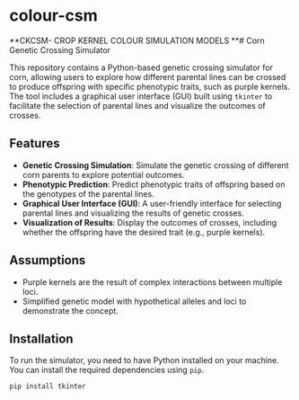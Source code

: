 # colour-csm
**CKCSM- CROP KERNEL COLOUR SIMULATION MODELS **# Corn Genetic Crossing Simulator

This repository contains a Python-based genetic crossing simulator for corn, allowing users to explore how different parental lines can be crossed to produce offspring with specific phenotypic traits, such as purple kernels. The tool includes a graphical user interface (GUI) built using `tkinter` to facilitate the selection of parental lines and visualize the outcomes of crosses.

## Features

- **Genetic Crossing Simulation**: Simulate the genetic crossing of different corn parents to explore potential outcomes.
- **Phenotypic Prediction**: Predict phenotypic traits of offspring based on the genotypes of the parental lines.
- **Graphical User Interface (GUI)**: A user-friendly interface for selecting parental lines and visualizing the results of genetic crosses.
- **Visualization of Results**: Display the outcomes of crosses, including whether the offspring have the desired trait (e.g., purple kernels).

## Assumptions

- Purple kernels are the result of complex interactions between multiple loci.
- Simplified genetic model with hypothetical alleles and loci to demonstrate the concept.

## Installation

To run the simulator, you need to have Python installed on your machine. You can install the required dependencies using `pip`.

```bash
pip install tkinter

